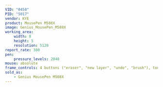 ```yaml
---
VID: "0458"
PID: "5017"
vendor: KYE
product: MousePen M508X
image: Genius_MousePen_M508X
working_area:
    width: 8
    height: 5
    resolution: 5120
report_rate: 300
pen:
    pressure_levels: 2048
mouse: absolute
frame_controls: 4 buttons ("eraser", "new layer", "undo", "brush"), touch dial
sold_as:
    - Genius MousePen M508X
---
```

